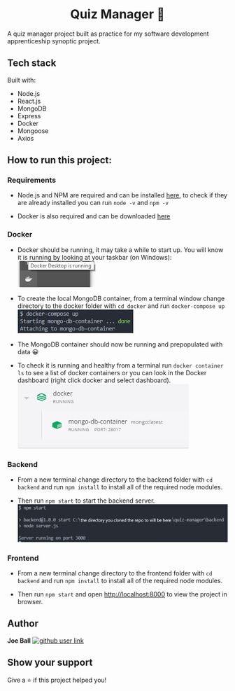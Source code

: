 <h1 align="center"> Quiz Manager 📝 </h1>
A quiz manager project built as practice for my software development apprenticeship synoptic project.
</br> 

## Tech stack

Built with:
- Node.js
- React.js
- MongoDB
- Express
- Docker
- Mongoose
- Axios

## How to run this project:

### Requirements

- Node.js and NPM are required and can be installed [here](https://nodejs.org/en/download/), to check if they are already installed you can run `node -v` and `npm -v`

- Docker is also required and can be downloaded [here](https://desktop.docker.com/win/stable/Docker%20Desktop%20Installer.exe)

### Docker

- Docker should be running, it may take a while to start up. You will know it is running by looking at your taskbar (on Windows): </br>
![Docker running](https://github.com/6JoeB/quiz-manager/blob/main/README_images/docker-running.png?raw=true) 

- To create the local MongoDB container, from a terminal window change directory to the docker folder with `cd docker` and run `docker-compose up` </br>
![Docker compose command](https://github.com/6JoeB/quiz-manager/blob/main/README_images/docker-compose-command.PNG) 

- The MongoDB container should now be running and prepopulated with data 😀

- To check it is running and healthy from a terminal run `docker container ls` to see a list of docker containers or you can look in the Docker dashboard (right click docker and select dashboard). </br>
![Docker container running](https://github.com/6JoeB/quiz-manager/blob/main/README_images/docker-container-running.PNG) 

### Backend

- From a new terminal change directory to the backend folder with `cd backend` and run `npm install` to install all of the required node modules.

- Then run `npm start` to start the backend server. </br>
![Backend running](https://github.com/6JoeB/quiz-manager/blob/main/README_images/backend-running.PNG) 


### Frontend

- From a new terminal change directory to the frontend folder with `cd backend` and run `npm install` to install all of the required node modules.

- Then run `npm start` and open [http://localhost:8000](http://localhost:8000) to view the project in browser.

## Author

**Joe Ball** [![github user link][1.1]][1]


[1.1]: http://i.imgur.com/9I6NRUm.png
[1]: http://www.github.com/6joeb


## Show your support

Give a ⭐️ if this project helped you!
